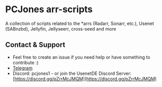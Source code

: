 # PCJones arr-scripts
A collection of scripts related to the *arrs (Radarr, Sonarr, etc.), Usenet (SABnzbd), Jellyfin, Jellyseerr, cross-seed and more

## Contact & Support
- Feel free to create an issue if you need help or have something to contribute :)
- [Telegram](https://t.me/pc_jones)
- Discord: pcjones1 - or join the UsenetDE Discord Server: [https://discord.gg/pZrrMcJMQM](https://discord.gg/pZrrMcJMQM)
